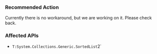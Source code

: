 ### Recommended Action
Currently there is no workaround, but we are working on it. Please check back.

### Affected APIs
* `T:System.Collections.Generic.SortedList`2`
